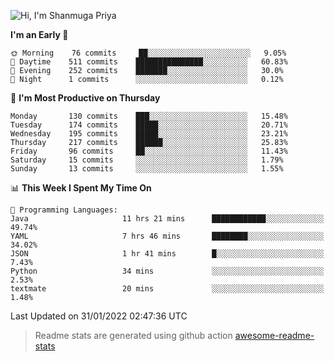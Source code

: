![Hi, I'm Shanmuga Priya](https://user-images.githubusercontent.com/11372997/129910864-2785432b-adea-4e52-92eb-f9290c766e28.gif)

<!--START_SECTION:waka-->
**I'm an Early 🐤** 

```text
🌞 Morning    76 commits     ██░░░░░░░░░░░░░░░░░░░░░░░   9.05% 
🌆 Daytime    511 commits    ███████████████░░░░░░░░░░   60.83% 
🌃 Evening    252 commits    ███████░░░░░░░░░░░░░░░░░░   30.0% 
🌙 Night      1 commits      ░░░░░░░░░░░░░░░░░░░░░░░░░   0.12%

```
📅 **I'm Most Productive on Thursday** 

```text
Monday       130 commits    ███░░░░░░░░░░░░░░░░░░░░░░   15.48% 
Tuesday      174 commits    █████░░░░░░░░░░░░░░░░░░░░   20.71% 
Wednesday    195 commits    █████░░░░░░░░░░░░░░░░░░░░   23.21% 
Thursday     217 commits    ██████░░░░░░░░░░░░░░░░░░░   25.83% 
Friday       96 commits     ██░░░░░░░░░░░░░░░░░░░░░░░   11.43% 
Saturday     15 commits     ░░░░░░░░░░░░░░░░░░░░░░░░░   1.79% 
Sunday       13 commits     ░░░░░░░░░░░░░░░░░░░░░░░░░   1.55%

```


📊 **This Week I Spent My Time On** 

```text
💬 Programming Languages: 
Java                     11 hrs 21 mins      ████████████░░░░░░░░░░░░░   49.74% 
YAML                     7 hrs 46 mins       ████████░░░░░░░░░░░░░░░░░   34.02% 
JSON                     1 hr 41 mins        █░░░░░░░░░░░░░░░░░░░░░░░░   7.43% 
Python                   34 mins             ░░░░░░░░░░░░░░░░░░░░░░░░░   2.53% 
textmate                 20 mins             ░░░░░░░░░░░░░░░░░░░░░░░░░   1.48%

```


 Last Updated on 31/01/2022 02:47:36 UTC
<!--END_SECTION:waka-->
> Readme stats are generated using github action [awesome-readme-stats](https://github.com/anmol098/waka-readme-stats)
<!--
**Shanmugapriya03/Shanmugapriya03** is a ✨ _special_ ✨ repository because its `README.md` (this file) appears on your GitHub profile.

Here are some ideas to get you started:

- 🔭 I’m currently working on ...
- 🌱 I’m currently learning ...
- 👯 I’m looking to collaborate on ...
- 🤔 I’m looking for help with ...
- 💬 Ask me about ...
- 📫 How to reach me: ...
- 😄 Pronouns: ...
- ⚡ Fun fact: ...
-->
